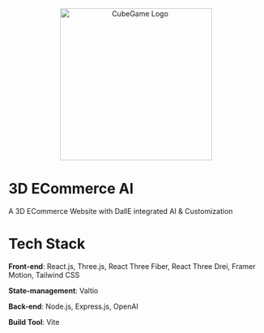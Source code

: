<div align="center">
    <img src="https://github.com/ZinWR/3D-Commerce-AI/assets/97579692/6d3a4bf2-302b-4900-a2f3-1ee1a98456bd" alt="CubeGame Logo" width="300" height="auto">
</div>

# 3D ECommerce AI

A 3D ECommerce Website with DallE integrated AI & Customization

# Tech Stack

**Front-end**: React.js, Three.js, React Three Fiber, React Three Drei, Framer Motion, Tailwind CSS

**State-management**: Valtio

**Back-end**: Node.js, Express.js, OpenAI

**Build Tool**: Vite


